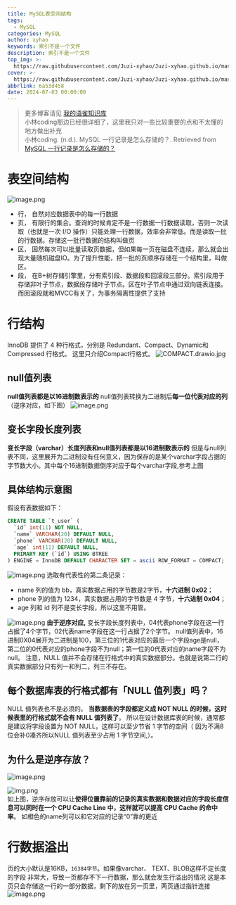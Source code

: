 ```yaml
---
title: MySQL表空间结构
tags:
  - MySQL
categories: MySQL
author: xyhao
keywords: 索引不是一个文件
description: 索引不是一个文件
top_img: >-
  https://raw.githubusercontent.com/Juzi-xyhao/Juzi-xyhao.github.io/master/assets/articleCover/2024-07-03-MySQL.png
cover: >-
  https://raw.githubusercontent.com/Juzi-xyhao/Juzi-xyhao.github.io/master/assets/articleCover/2024-07-03-MySQL.png
abbrlink: 6a53d458
date: 2024-07-03 00:00:00
---
```



> 更多博客请见 [我的语雀知识库](https://www.yuque.com/u41117719/xd1qgc)  
> 小林coding那边已经很详细了，这里我只对一些比较重要的点和不太懂的地方做出补充  
> 小林coding. (n.d.). MySQL 一行记录是怎么存储的？. Retrieved from [MySQL 一行记录是怎么存储的？](https://xiaolincoding.com/mysql/base/row_format.html#%E8%A1%A8%E7%A9%BA%E9%97%B4%E6%96%87%E4%BB%B6%E7%9A%84%E7%BB%93%E6%9E%84%E6%98%AF%E6%80%8E%E4%B9%88%E6%A0%B7%E7%9A%84)


# 表空间结构
![image.png](https://raw.githubusercontent.com/Juzi-xyhao/Juzi-xyhao.github.io/master/assets/articleSource/2024-07-03-MySQL/img.png)


- 行， 自然对应数据表中的每一行数据
- 页， 有限行的集合。查询的时候肯定不是一行数据一行数据读取，否则一次读取（也就是一次 I/O 操作）只能处理一行数据，效率会非常低。而是读取一批的行数据。存储这一批行数据的结构叫做页
- 区， 固然每次可以批量读取页数据，但如果每一页在磁盘不连续，那么就会出现大量随机磁盘IO。为了提升性能，把一批的页顺序存储在一个结构里，叫做区。
- 段， 在B+树存储引擎里，分有索引段、数据段和回滚段三部分。索引段用于存储非叶子节点，数据段存储叶子节点。区在叶子节点中通过双向链表连接。而回滚段就和MVCC有关了，为事务隔离性提供了支持


# 行结构
InnoDB 提供了 4 种行格式，分别是 Redundant、Compact、Dynamic和 Compressed 行格式。
这里只介绍Compact行格式。
![COMPACT.drawio.jpg](https://raw.githubusercontent.com/Juzi-xyhao/Juzi-xyhao.github.io/master/assets/articleSource/2024-07-03-MySQL/img_1.png)

## null值列表
**null值列表都是以16进制数表示的**
null值列表转换为二进制后**每一位代表对应的列**（逆序对应，如下图）
![image.png](https://raw.githubusercontent.com/Juzi-xyhao/Juzi-xyhao.github.io/master/assets/articleSource/2024-07-03-MySQL/img_2.png)

## 变长字段长度列表
**变长字段（varchar）长度列表和null值列表都是以16进制数表示的**
但是与null列表不同，这里展开为二进制没有任何意义，因为保存的是某个varchar字段占据的字节数大小。其中每个16进制数据倒序对应于每个varchar字段,参考上图

## 具体结构示意图
假设有表数据如下：
```sql
CREATE TABLE `t_user` (
  `id` int(11) NOT NULL,
  `name` VARCHAR(20) DEFAULT NULL,
  `phone` VARCHAR(20) DEFAULT NULL,
  `age` int(11) DEFAULT NULL,
  PRIMARY KEY (`id`) USING BTREE
) ENGINE = InnoDB DEFAULT CHARACTER SET = ascii ROW_FORMAT = COMPACT;
```
![image.png](https://raw.githubusercontent.com/Juzi-xyhao/Juzi-xyhao.github.io/master/assets/articleSource/2024-07-03-MySQL/img_3.png)
选取有代表性的第二条记录：

- name 列的值为 bb，真实数据占用的字节数是2字节，**十六进制 0x02**；
- phone 列的值为 1234，真实数据占用的字节数是 4 字节，**十六进制 0x04**；
- age 列和 id 列不是变长字段，所以这里不用管。

![image.png](https://raw.githubusercontent.com/Juzi-xyhao/Juzi-xyhao.github.io/master/assets/articleSource/2024-07-03-MySQL/img_4.png)
**由于逆序对应,**
变长字段长度列表中，04代表phone字段在这一行占据了4个字节，02代表name字段在这一行占据了2个字节。
null值列表中，16进制0X04展开为二进制是100，第三位的1代表对应的最后一个字段age是null，第二位的0代表对应的phone字段不为null；第一位的0代表对应的name字段不为null。
注意，NULL 值并不会存储在行格式中的真实数据部分。也就是说第二行的真实数据部分只有列一和列二，列三不存在。


## 每个数据库表的行格式都有「NULL 值列表」吗？
NULL 值列表也不是必须的。
**当数据表的字段都定义成 NOT NULL 的时候，这时候表里的行格式就不会有 NULL 值列表了**。
所以在设计数据库表的时候，通常都是建议将字段设置为 NOT NULL，这样可以至少节省 1 字节的空间（ 因为不满8位会补0凑齐所以NULL 值列表至少占用 1 字节空间,）。


## 为什么是逆序存放？
![image.png](https://raw.githubusercontent.com/Juzi-xyhao/Juzi-xyhao.github.io/master/assets/articleSource/2024-07-03-MySQL/img_5.png)

![img.png](https://raw.githubusercontent.com/Juzi-xyhao/Juzi-xyhao.github.io/master/assets/articleSource/2024-07-03-MySQL/img_9.png)  
如上图，逆序存放可以让**使得位置靠前的记录的真实数据和数据对应的字段长度信息可以同时在一个 CPU Cache Line 中，这样就可以提高 CPU Cache 的命中率**。
如橙色的name列可以和它对应的记录“0”靠的更近



# 行数据溢出
页的大小默认是16KB，`16384字节`。如果像varchar、 TEXT、BLOB这样不定长度的字段 非常大，导致一页都存不下一行数据，那么就会发生行溢出的情况
这是本页只会存储这一行的一部分数据，剩下的放在另一页里，两页通过指针连接
![image.png](https://raw.githubusercontent.com/Juzi-xyhao/Juzi-xyhao.github.io/master/assets/articleSource/2024-07-03-MySQL/img_8.png)
